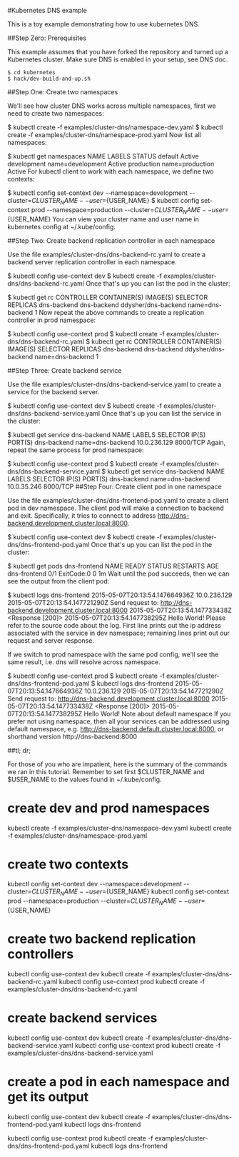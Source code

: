#Kubernetes DNS example

This is a toy example demonstrating how to use kubernetes DNS.

##Step Zero: Prerequisites

This example assumes that you have forked the repository and turned up a Kubernetes cluster. Make sure DNS is enabled in your setup, see DNS doc.

```
$ cd kubernetes
$ hack/dev-build-and-up.sh
```

##Step One: Create two namespaces

We'll see how cluster DNS works across multiple namespaces, first we need to create two namespaces:

$ kubectl create -f examples/cluster-dns/namespace-dev.yaml
$ kubectl create -f examples/cluster-dns/namespace-prod.yaml
Now list all namespaces:

$ kubectl get namespaces
NAME          LABELS             STATUS
default       <none>             Active
development   name=development   Active
production    name=production    Active
For kubectl client to work with each namespace, we define two contexts:

$ kubectl config set-context dev --namespace=development --cluster=${CLUSTER_NAME} --user=${USER_NAME}
$ kubectl config set-context prod --namespace=production --cluster=${CLUSTER_NAME} --user=${USER_NAME}
You can view your cluster name and user name in kubernetes config at ~/.kube/config.

##Step Two: Create backend replication controller in each namespace

Use the file examples/cluster-dns/dns-backend-rc.yaml to create a backend server replication controller in each namespace.

$ kubectl config use-context dev
$ kubectl create -f examples/cluster-dns/dns-backend-rc.yaml
Once that's up you can list the pod in the cluster:

$ kubectl get rc
CONTROLLER    CONTAINER(S)   IMAGE(S)              SELECTOR           REPLICAS
dns-backend   dns-backend    ddysher/dns-backend   name=dns-backend   1
Now repeat the above commands to create a replication controller in prod namespace:

$ kubectl config use-context prod
$ kubectl create -f examples/cluster-dns/dns-backend-rc.yaml
$ kubectl get rc
CONTROLLER    CONTAINER(S)   IMAGE(S)              SELECTOR           REPLICAS
dns-backend   dns-backend    ddysher/dns-backend   name=dns-backend   1

##Step Three: Create backend service

Use the file examples/cluster-dns/dns-backend-service.yaml to create a service for the backend server.

$ kubectl config use-context dev
$ kubectl create -f examples/cluster-dns/dns-backend-service.yaml
Once that's up you can list the service in the cluster:

$ kubectl get service dns-backend
NAME          LABELS    SELECTOR           IP(S)          PORT(S)
dns-backend   <none>    name=dns-backend   10.0.236.129   8000/TCP
Again, repeat the same process for prod namespace:

$ kubectl config use-context prod
$ kubectl create -f examples/cluster-dns/dns-backend-service.yaml
$ kubectl get service dns-backend
NAME          LABELS    SELECTOR           IP(S)         PORT(S)
dns-backend   <none>    name=dns-backend   10.0.35.246   8000/TCP
##Step Four: Create client pod in one namespace

Use the file examples/cluster-dns/dns-frontend-pod.yaml to create a client pod in dev namespace. The client pod will make a connection to backend and exit. Specifically, it tries to connect to address http://dns-backend.development.cluster.local:8000.

$ kubectl config use-context dev
$ kubectl create -f examples/cluster-dns/dns-frontend-pod.yaml
Once that's up you can list the pod in the cluster:

$ kubectl get pods dns-frontend
NAME           READY     STATUS       RESTARTS   AGE
dns-frontend   0/1       ExitCode:0   0          1m
Wait until the pod succeeds, then we can see the output from the client pod:

$ kubectl logs dns-frontend
2015-05-07T20:13:54.147664936Z 10.0.236.129
2015-05-07T20:13:54.147721290Z Send request to: http://dns-backend.development.cluster.local:8000
2015-05-07T20:13:54.147733438Z <Response [200]>
2015-05-07T20:13:54.147738295Z Hello World!
Please refer to the source code about the log. First line prints out the ip address associated with the service in dev namespace; remaining lines print out our request and server response.

If we switch to prod namespace with the same pod config, we'll see the same result, i.e. dns will resolve across namespace.

$ kubectl config use-context prod
$ kubectl create -f examples/cluster-dns/dns-frontend-pod.yaml
$ kubectl logs dns-frontend
2015-05-07T20:13:54.147664936Z 10.0.236.129
2015-05-07T20:13:54.147721290Z Send request to: http://dns-backend.development.cluster.local:8000
2015-05-07T20:13:54.147733438Z <Response [200]>
2015-05-07T20:13:54.147738295Z Hello World!
Note about default namespace
If you prefer not using namespace, then all your services can be addressed using default namespace, e.g. http://dns-backend.default.cluster.local:8000, or shorthand version http://dns-backend:8000

##tl; dr;

For those of you who are impatient, here is the summary of the commands we ran in this tutorial. Remember to set first $CLUSTER_NAME and $USER_NAME to the values found in ~/.kube/config.

# create dev and prod namespaces
kubectl create -f examples/cluster-dns/namespace-dev.yaml
kubectl create -f examples/cluster-dns/namespace-prod.yaml

# create two contexts
kubectl config set-context dev --namespace=development --cluster=${CLUSTER_NAME} --user=${USER_NAME}
kubectl config set-context prod --namespace=production --cluster=${CLUSTER_NAME} --user=${USER_NAME}

# create two backend replication controllers
kubectl config use-context dev
kubectl create -f examples/cluster-dns/dns-backend-rc.yaml
kubectl config use-context prod
kubectl create -f examples/cluster-dns/dns-backend-rc.yaml

# create backend services
kubectl config use-context dev
kubectl create -f examples/cluster-dns/dns-backend-service.yaml
kubectl config use-context prod
kubectl create -f examples/cluster-dns/dns-backend-service.yaml

# create a pod in each namespace and get its output
kubectl config use-context dev
kubectl create -f examples/cluster-dns/dns-frontend-pod.yaml
kubectl logs dns-frontend

kubectl config use-context prod
kubectl create -f examples/cluster-dns/dns-frontend-pod.yaml
kubectl logs dns-frontend